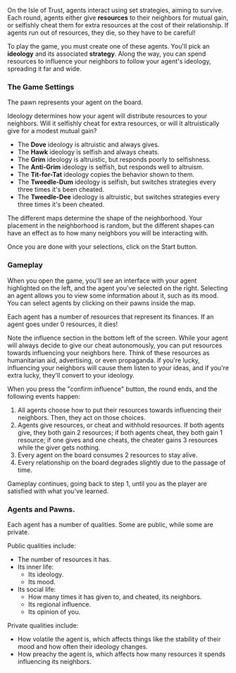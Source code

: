 On the Isle of Trust, agents interact using set strategies, aiming to survive. Each round, agents either give **resources** to their neighbors for mutual gain, or selfishly cheat them for extra resources at the cost of their relationship. If agents run out of resources, they die, so they have to be careful!

To play the game, you must create one of these agents. You'll pick an **ideology** and its associated **strategy**. Along the way, you can spend resources to influence your neighbors to follow your agent's ideology, spreading it far and wide.

### The Game Settings

The pawn represents your agent on the board.

Ideology determines how your agent will distribute resources to your neighbors. Will it selfishly cheat for extra resources, or will it altruistically give for a modest mutual gain?

-   The **Dove** ideology is altruistic and always gives.
-   The **Hawk** ideology is selfish and always cheats.
-   The **Grim** ideology is altruistic, but responds poorly to selfishness.
-   The **Anti-Grim** ideology is selfish, but responds well to altruism.
-   The **Tit-for-Tat** ideology copies the behavior shown to them.
-   The **Tweedle-Dum** ideology is selfish, but switches strategies every three times it's been cheated.
-   The **Tweedle-Dee** ideology is altruistic, but switches strategies every three times it's been cheated.

The different maps determine the shape of the neighborhood. Your placement in the neighborhood is random, but the different shapes can have an effect as to how many neighbors you will be interacting with.

Once you are done with your selections, click on the Start button.

### Gameplay

When you open the game, you'll see an interface with your agent highlighted on the left, and the agent you've selected on the right.
Selecting an agent allows you to view some information about it, such as its mood. You can select agents by clicking on their pawns inside the map.

Each agent has a number of resources that represent its finances. If an agent goes under 0 resources, it dies!

Note the influence section in the bottom left of the screen. While your agent will always decide to give our cheat autonomously, you can put resources towards influencing your neighbors here. Think of these resources as humanitarian aid, advertising, or even propaganda. If you're lucky, influencing your neighbors will cause them listen to your ideas, and if you're extra lucky, they'll convert to your ideology.

When you press the "confirm influence" button, the round ends, and the following events happen:

1. All agents choose how to put their resources towards influencing their neighbors. Then, they act on those choices. <insert gif here>
2. Agents give resources, or cheat and withhold resources. If both agents give, they both gain 2 resources; if both agents cheat, they both gain 1 resource; if one gives and one cheats, the cheater gains 3 resources while the giver gets nothing. <insert gif here>
3. Every agent on the board consumes 2 resources to stay alive.
4. Every relationship on the board degrades slightly due to the passage of time.

Gameplay continues, going back to step 1, until you as the player are satisfied with what you've learned.

### Agents and Pawns.

Each agent has a number of qualities. Some are public, while some are private.

Public qualities include:

-   The number of resources it has.
-   Its inner life:
    -   Its ideology.
    -   Its mood.
-   Its social life:
    -   How many times it has given to, and cheated, its neighbors.
    -   Its regional influence.
    -   Its opinion of you.

Private qualities include:

-   How volatile the agent is, which affects things like the stability of their mood and how often their ideology changes.
-   How preachy the agent is, which affects how many resources it spends influencing its neighbors.
